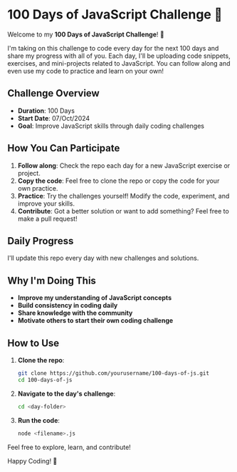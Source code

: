 # 100 Days of JavaScript Challenge 🚀

Welcome to my **100 Days of JavaScript Challenge**! 🎉

I'm taking on this challenge to code every day for the next 100 days and share my progress with all of you. Each day, I'll be uploading code snippets, exercises, and mini-projects related to JavaScript. You can follow along and even use my code to practice and learn on your own!

## Challenge Overview

- **Duration**: 100 Days
- **Start Date**: 07/Oct/2024
- **Goal**: Improve JavaScript skills through daily coding challenges

## How You Can Participate

1. **Follow along**: Check the repo each day for a new JavaScript exercise or project.
2. **Copy the code**: Feel free to clone the repo or copy the code for your own practice.
3. **Practice**: Try the challenges yourself! Modify the code, experiment, and improve your skills.
4. **Contribute**: Got a better solution or want to add something? Feel free to make a pull request!

## Daily Progress

I'll update this repo every day with new challenges and solutions.

## Why I'm Doing This

- **Improve my understanding of JavaScript concepts**
- **Build consistency in coding daily**
- **Share knowledge with the community**
- **Motivate others to start their own coding challenge**

## How to Use

1. **Clone the repo**:
   ```bash
   git clone https://github.com/yourusername/100-days-of-js.git
   cd 100-days-of-js
   ```

2. **Navigate to the day's challenge**:
   ```bash
   cd <day-folder>
   ```

3. **Run the code**:
   ```bash
   node <filename>.js
   ```

Feel free to explore, learn, and contribute!

Happy Coding! 🚀
